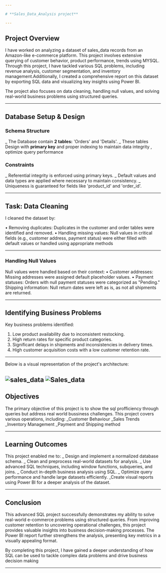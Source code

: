 ```yaml
---

# **Sales_Data_Analysis project**

---
```


## **Project Overview**

I have worked on analyzing a dataset of sales_data records from an Amazon-like e-commerce platform. This project involves extensive querying of customer behavior, product performance, trends using MYSQL. Through this project, I have tackled various SQL problems, including revenue analysis, customer segmentation, and inventory management.Additionally, I created a comprehensive report on this dataset by exporting SQL data and visualizing key insights using Power BI.

The project also focuses on data cleaning, handling null values, and solving real-world business problems using structured queries.

---

## **Database Setup & Design**

### **Schema Structure**
_ The Database contain **2 tables:** 'Orders' and 'Details'.
_ These tables Design  with **primary key** and proper indexing to maintain data integrity , optimize query performance

### **Constraints**

_ Referential integrity is enforced using primary keys.
_ Default values and data types are applied where necessary to maintain consistency.
_ Uniqueness is guaranteed for fields like 'product_id' and 'order_id'.

---

## **Task: Data Cleaning**

I cleaned the dataset by:

• Removing duplicates: Duplicates in the customer and order tables were identified and removed.
• Handling missing values: Null values in critical fields (e.g., customer address, payment status) were either filled with default values or handled using appropriate methods

---

### **Handling Null Values**

Null values were handled based on their context:
• Customer addresses: Missing addresses were assigned default placeholder values.
• Payment statuses: Orders with null payment statuses were categorized as "Pending."
Shipping information: Null return dates were left as is, as not all shipments are returned.

---

## **Identifying Business Problems**

Key business problems identified:
1. Low product availability due to inconsistent restocking.
2. High return rates for specific product categories.
3. Significant delays in shipments and inconsistencies in delivery times.
4. High customer acquisition costs with a low customer retention rate.

---
Below is a visual representation of the project's architecture:

![sales_data](https://github.com/user-attachments/assets/5855c4d3-fd38-4561-8983-ab7252a40ae5)
![Sales_data](https://github.com/user-attachments/assets/9eb94cdb-b72c-4b83-8fe1-293dd653325d)
---

## **Objectives**

The primary objective of this project is to show the sql profficiency through queries but address real world bussiness challenges. This project covers various operations, including:
_Customer Behaviour
_Sales Trends
_Inventory Management
_Payment and Shipping method

---

## **Learning Outcomes**

This project enabled me to:
_ Design and implement a normalized database schema.
_ Clean and preprocess real-world datasets for analysis.
_ Use advanced SQL techniques, including window functions, subqueries, and joins.
_ Conduct in-depth business analysis using SQL.
_ Optimize query performance and handle large datasets efficiently.
_Create visual reports using Power BI for a deeper analysis of the dataset.

---

## **Conclusion**

This advanced SQL project successfully demonstrates my ability to solve real-world e-commerce problems using structured queries. From improving customer retention to uncovering operational challenges, this project provides valuable insights into business decision-making processes. The Power BI report further strengthens the analysis, presenting key metrics in a visually appealing format.

By completing this project, I have gained a deeper understanding of how SQL can be used to tackle complex data problems and drive business decision making

---
